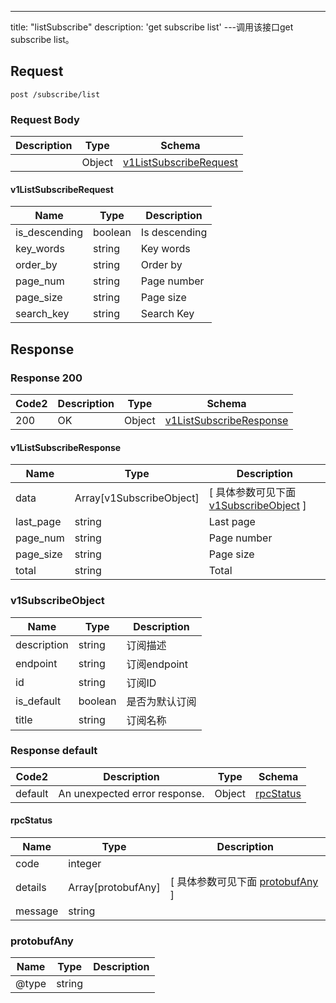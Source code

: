 ---
title: "listSubscribe"
description: 'get subscribe list'
---调用该接口get subscribe list。



## Request


```
post /subscribe/list
```

### Request Body 
| Description | Type | Schema |
| ----------- | ------ | ------ |
|  | Object | [v1ListSubscribeRequest](#v1ListSubscribeRequest) |

#### v1ListSubscribeRequest

| Name | Type | Description | 
| ---- | ---- | ----------- |     
| is_descending | boolean | Is descending |      
| key_words | string | Key words |      
| order_by | string | Order by |      
| page_num | string | Page number |      
| page_size | string | Page size |      
| search_key | string | Search Key |   



## Response

### Response  200 
| Code2 | Description | Type | Schema |
| ---- | ----------- | ------ | ------ |
| 200 | OK | Object | [v1ListSubscribeResponse](#v1ListSubscribeResponse) |

#### v1ListSubscribeResponse

| Name | Type | Description | 
| ---- | ---- | ----------- |         
| data | Array[v1SubscribeObject] |  [ 具体参数可见下面 [v1SubscribeObject](#v1SubscribeObject) ] |       
| last_page | string | Last page |      
| page_num | string | Page number |      
| page_size | string | Page size |      
| total | string | Total |   

### v1SubscribeObject
| Name | Type | Description | 
| ---- | ---- | ----------- |     
| description | string | 订阅描述 |      
| endpoint | string | 订阅endpoint |      
| id | string | 订阅ID |      
| is_default | boolean | 是否为默认订阅 |      
| title | string | 订阅名称 |   



### Response  default 
| Code2 | Description | Type | Schema |
| ---- | ----------- | ------ | ------ |
| default | An unexpected error response. | Object | [rpcStatus](#rpcStatus) |

#### rpcStatus

| Name | Type | Description | 
| ---- | ---- | ----------- |     
| code | integer |  |          
| details | Array[protobufAny] |  [ 具体参数可见下面 [protobufAny](#protobufAny) ] |       
| message | string |  |   

### protobufAny
| Name | Type | Description | 
| ---- | ---- | ----------- |     
| @type | string |  |   



